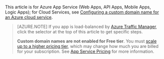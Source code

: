 This article is for Azure App Service (Web Apps, API Apps, Mobile Apps, Logic Apps); for Cloud Services, see 
[Configuring a custom domain name for an Azure cloud service](../cloud-services/cloud-services-custom-domain-name.md).

> [AZURE.NOTE]  If you app is load-balanced by [Azure Traffic Manager](https://azure.microsoft.com/services/traffic-manager/), 
click the selector at the top of this article to get specific steps.
>
> **Custom domain names are not enabled for Free tier**. You must 
[scale up to a higher pricing tier](../articles/app-service-web/app-service-scale.md), which may change how much you are billed for your subscription. 
See [App Service Pricing](https://azure.microsoft.com/pricing/details/app-service/) for more information.